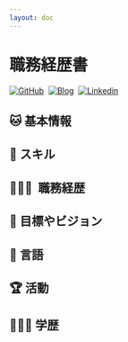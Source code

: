 ```yaml
---
layout: doc
---
```


# 職務経歴書

<div style=" display:flex; gap: 8px; flex-warp: wrap;">
  <a href="https://github.com/zhumeisongsong" target="_blank"><img alt="GitHub" src="https://img.shields.io/badge/zhumeisongsong-333.svg?&logo=GitHub&logoColor=white&style=for-the-badge" /></a>
  <a href="https://zhumeisongsong.github.io/blog" target="_blank"><img alt="Blog" src="https://img.shields.io/badge/Song's%20Blog-6c3485.svg?&style=for-the-badge&logo=Next.js&logoColor=white" /></a>
  <a href="https://www.linkedin.com/in/zhumei-song-a9041a1bb" target="_blank"><img alt="Linkedin" src="https://img.shields.io/badge/linkdin-0a66c2.svg?&style=for-the-badge&logo=linkedin&logoColor=white" /></a>
</div>

## 🐱 基本情報

## 🌈 スキル

## 👩🏼‍💻  職務経歴

## 🎨 目標やビジョン

## 💬 言語

## 🏆 活動

## 👩🏼‍🎓 学歴
